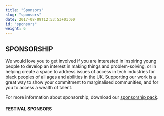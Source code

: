 ```yaml
---
title: "Sponsors"
slug: "sponsors"
date: 2017-08-09T12:53:53+01:00
id: "sponsors"
weight: 6
---
```


## SPONSORSHIP

We would love you to get involved if you are interested in inspiring young people to develop an interest in making things and problem-solving, or in helping create a space to address issues of access in tech industries for black peoples of all ages and abilities in the UK. Supporting our work is a great way to show your commitment to marginalised communities, and for you to access a wealth of talent.

For more information about sponsorship, download our [sponsorship pack](www.example.com).


#### FESTIVAL SPONSORS

